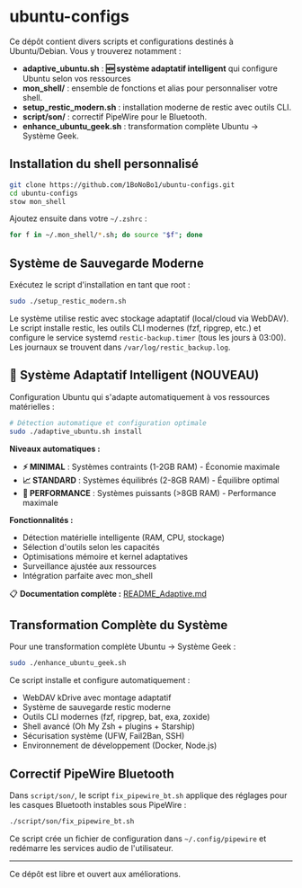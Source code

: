 # ubuntu-configs

Ce dépôt contient divers scripts et configurations destinés à Ubuntu/Debian.
Vous y trouverez notamment :

- **adaptive_ubuntu.sh** : **🆕 système adaptatif intelligent** qui configure Ubuntu selon vos ressources
- **mon_shell/** : ensemble de fonctions et alias pour personnaliser votre shell.
- **setup_restic_modern.sh** : installation moderne de restic avec outils CLI.
- **script/son/** : correctif PipeWire pour le Bluetooth.
- **enhance_ubuntu_geek.sh** : transformation complète Ubuntu → Système Geek.

## Installation du shell personnalisé

```bash
git clone https://github.com/1BoNoBo1/ubuntu-configs.git
cd ubuntu-configs
stow mon_shell
```

Ajoutez ensuite dans votre `~/.zshrc` :

```zsh
for f in ~/.mon_shell/*.sh; do source "$f"; done
```

## Système de Sauvegarde Moderne

Exécutez le script d'installation en tant que root :

```bash
sudo ./setup_restic_modern.sh
```

Le système utilise restic avec stockage adaptatif (local/cloud via WebDAV).
Le script installe restic, les outils CLI modernes (fzf, ripgrep, etc.) et
configure le service systemd `restic-backup.timer` (tous les jours à 03:00).
Les journaux se trouvent dans `/var/log/restic_backup.log`.

## 🎯 Système Adaptatif Intelligent (NOUVEAU)

Configuration Ubuntu qui s'adapte automatiquement à vos ressources matérielles :

```bash
# Détection automatique et configuration optimale
sudo ./adaptive_ubuntu.sh install
```

**Niveaux automatiques :**
- **⚡ MINIMAL** : Systèmes contraints (1-2GB RAM) - Économie maximale
- **📈 STANDARD** : Systèmes équilibrés (2-8GB RAM) - Équilibre optimal
- **🚀 PERFORMANCE** : Systèmes puissants (>8GB RAM) - Performance maximale

**Fonctionnalités :**
- Détection matérielle intelligente (RAM, CPU, stockage)
- Sélection d'outils selon les capacités
- Optimisations mémoire et kernel adaptatives
- Surveillance ajustée aux ressources
- Intégration parfaite avec mon_shell

📋 **Documentation complète :** [README_Adaptive.md](README_Adaptive.md)

## Transformation Complète du Système

Pour une transformation complète Ubuntu → Système Geek :

```bash
sudo ./enhance_ubuntu_geek.sh
```

Ce script installe et configure automatiquement :
- WebDAV kDrive avec montage adaptatif
- Système de sauvegarde restic moderne
- Outils CLI modernes (fzf, ripgrep, bat, exa, zoxide)
- Shell avancé (Oh My Zsh + plugins + Starship)
- Sécurisation système (UFW, Fail2Ban, SSH)
- Environnement de développement (Docker, Node.js)

## Correctif PipeWire Bluetooth

Dans `script/son/`, le script `fix_pipewire_bt.sh` applique des réglages pour les
casques Bluetooth instables sous PipeWire :

```bash
./script/son/fix_pipewire_bt.sh
```

Ce script crée un fichier de configuration dans `~/.config/pipewire` et redémarre
les services audio de l'utilisateur.

---

Ce dépôt est libre et ouvert aux améliorations.